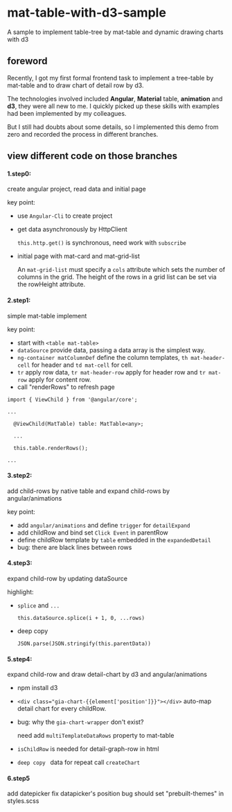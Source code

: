 # mat-table-with-d3-sample
A sample to implement table-tree by mat-table and dynamic drawing charts with d3 

## foreword

Recently, I got my first formal frontend task to implement a tree-table by mat-table and to draw chart of detail row by d3.

The technologies involved included __Angular__, __Material__ table, __animation__ and __d3__, they were all new to me. 
I quickly picked up these skills with examples had been implemented by my colleagues.

But I still had doubts about some details, so I implemented this demo from zero and recorded the process in different branches.

## view different code on those branches
#### 1.step0:

create angular project, read data and initial page

key point:
 
  - use `Angular-Cli` to create project

  - get data asynchronously by HttpClient
    
    `this.http.get()` is synchronous, need work with `subscribe`

  - initial page with mat-card and mat-grid-list

    An `mat-grid-list` must specify a `cols` attribute which sets the number of columns in the grid.
    The height of the rows in a grid list can be set via the rowHeight attribute.

#### 2.step1:

simple mat-table implement

key point: 

  - start with `<table mat-table>`
  - `dataSource` provide data, passing a data array is the simplest way.
  - `ng-container matColumnDef` define the column templates, `th mat-header-cell` for header and `td mat-cell` for cell.
  - `tr` apply row data, `tr mat-header-row` apply for header row and `tr mat-row` apply for content row.
  - call "renderRows" to refresh page

```
import { ViewChild } from '@angular/core';

...

  @ViewChild(MatTable) table: MatTable<any>;

  ...

  this.table.renderRows();

...
```
  
#### 3.step2:

add child-rows by native table and expand child-rows by angular/animations

key point:

 - add `angular/animations` and define `trigger` for `detailExpand`
 - add childRow and bind set `Click Event` in parentRow
 - define childRow template by `table` embedded in the `expandedDetail`
 - bug: there are black lines between rows


#### 4.step3:

expand child-row by updating dataSource

highlight:
 - `splice` and `...` 
 
    ```this.dataSource.splice(i + 1, 0, ...rows)```
 - deep copy
 
    ```JSON.parse(JSON.stringify(this.parentData))```

#### 5.step4:

expand child-row and draw detail-chart by d3 and angular/animations

- npm install d3

- `<div class="gia-chart-{{element['position']}}"></div>` auto-map detail chart for every childRow.

- bug: why the `gia-chart-wrapper` don't exist?

    need add `multiTemplateDataRows` property to mat-table

- `isChildRow` is needed for detail-graph-row in html

- `deep copy ` data for repeat call `createChart`

#### 6.step5

add datepicker 
fix datapicker's position bug should set "prebuilt-themes" in styles.scss
